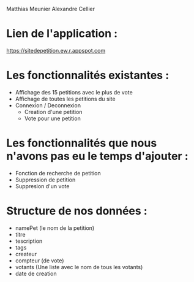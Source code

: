 Matthias Meunier
Alexandre Cellier

<h1> Lien de l'application : </h1> 

https://sitedepetition.ew.r.appspot.com

<h1> Les fonctionnalités existantes : </h1> 

- Affichage des 15 petitions avec le plus de vote
- Affichage de toutes les petitions du site
- Connexion / Deconnexion
	- Creation d'une petition 
	- Vote pour une petition


<h1> Les fonctionnalités que nous n'avons pas eu le temps d'ajouter : </h1>

- Fonction de recherche de petition
- Suppression de petition 
- Suppresion d'un vote

<h1> Structure de nos données : </h1>

- namePet (le nom de la petition)
- titre
- tescription
- tags
- createur
- compteur (de vote)
- votants (Une liste avec le nom de tous les votants)
- date de creation
